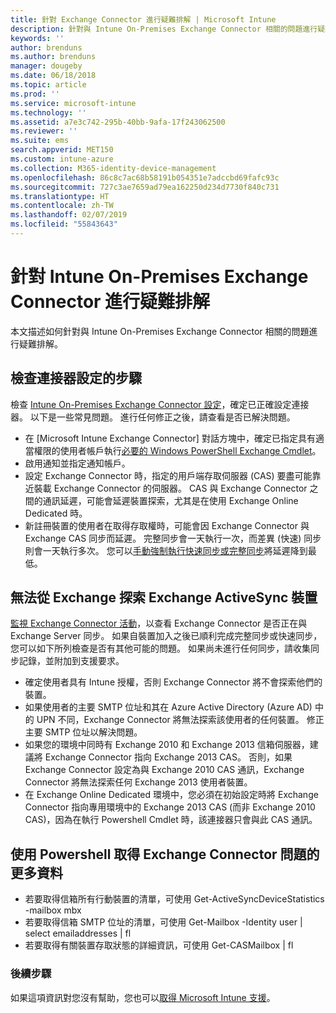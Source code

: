 ```yaml
---
title: 針對 Exchange Connector 進行疑難排解 | Microsoft Intune
description: 針對與 Intune On-Premises Exchange Connector 相關的問題進行疑難排解。
keywords: ''
author: brenduns
ms.author: brenduns
manager: dougeby
ms.date: 06/18/2018
ms.topic: article
ms.prod: ''
ms.service: microsoft-intune
ms.technology: ''
ms.assetid: a7e3c742-295b-40bb-9afa-17f243062500
ms.reviewer: ''
ms.suite: ems
search.appverid: MET150
ms.custom: intune-azure
ms.collection: M365-identity-device-management
ms.openlocfilehash: 86c8c7ac68b58191b054351e7adccbd69fafc93c
ms.sourcegitcommit: 727c3ae7659ad79ea162250d234d7730f840c731
ms.translationtype: HT
ms.contentlocale: zh-TW
ms.lasthandoff: 02/07/2019
ms.locfileid: "55843643"
---
```

# <a name="troubleshoot-the-intune-on-premises-exchange-connector"></a>針對 Intune On-Premises Exchange Connector 進行疑難排解

本文描述如何針對與 Intune On-Premises Exchange Connector 相關的問題進行疑難排解。

## <a name="steps-for-checking-the-connector-configuration"></a>檢查連接器設定的步驟 

檢查 [Intune On-Premises Exchange Connector 設定](exchange-connector-install.md)，確定已正確設定連接器。 以下是一些常見問題。 進行任何修正之後，請查看是否已解決問題。

 - 在 [Microsoft Intune Exchange Connector] 對話方塊中，確定已指定具有適當權限的使用者帳戶執行[必要的 Windows PowerShell Exchange Cmdlet](exchange-connector-install.md#exchange-cmdlet-requirements)。
- 啟用通知並指定通知帳戶。
 - 設定 Exchange Connector 時，指定的用戶端存取伺服器 (CAS) 要盡可能靠近裝載 Exchange Connector 的伺服器。 CAS 與 Exchange Connector 之間的通訊延遲，可能會延遲裝置探索，尤其是在使用 Exchange Online Dedicated 時。
 - 新註冊裝置的使用者在取得存取權時，可能會因 Exchange Connector 與 Exchange CAS 同步而延遲。 完整同步會一天執行一次，而差異 (快速) 同步則會一天執行多次。  您可以[手動強制執行快速同步或完整同步](exchange-connector-install.md#manually-force-a-quick-sync-or-full-sync)將延遲降到最低。
 
## <a name="exchange-activesync-device-not-discovered-from-exchange"></a>無法從 Exchange 探索 Exchange ActiveSync 裝置
[監視 Exchange Connector 活動](exchange-connector-install.md#on-premises-exchange-connector-high-availability-support)，以查看 Exchange Connector 是否正在與 Exchange Server 同步。 如果自裝置加入之後已順利完成完整同步或快速同步，您可以如下所列檢查是否有其他可能的問題。 如果尚未進行任何同步，請收集同步記錄，並附加到支援要求。

 - 確定使用者具有 Intune 授權，否則 Exchange Connector 將不會探索他們的裝置。
 - 如果使用者的主要 SMTP 位址和其在 Azure Active Directory (Azure AD) 中的 UPN 不同，Exchange Connector 將無法探索該使用者的任何裝置。 修正主要 SMTP 位址以解決問題。
 - 如果您的環境中同時有 Exchange 2010 和 Exchange 2013 信箱伺服器，建議將 Exchange Connector 指向 Exchange 2013 CAS。 否則，如果 Exchange Connector 設定為與 Exchange 2010 CAS 通訊，Exchange Connector 將無法探索任何 Exchange 2013 使用者裝置。 
- 在 Exchange Online Dedicated 環境中，您必須在初始設定時將 Exchange Connector 指向專用環境中的 Exchange 2013 CAS (而非 Exchange 2010 CAS)，因為在執行 Powershell Cmdlet 時，該連接器只會與此 CAS 通訊。


## <a name="using-powershell-to-get-more-data-on-exchange-connector-issues"></a>使用 Powershell 取得 Exchange Connector 問題的更多資料
- 若要取得信箱所有行動裝置的清單，可使用 Get-ActiveSyncDeviceStatistics -mailbox mbx
- 若要取得信箱 SMTP 位址的清單，可使用 Get-Mailbox -Identity user | select emailaddresses | fl
- 若要取得有關裝置存取狀態的詳細資訊，可使用 Get-CASMailbox <upn> | fl

### <a name="next-steps"></a>後續步驟
如果這項資訊對您沒有幫助，您也可以[取得 Microsoft Intune 支援](get-support.md)。
